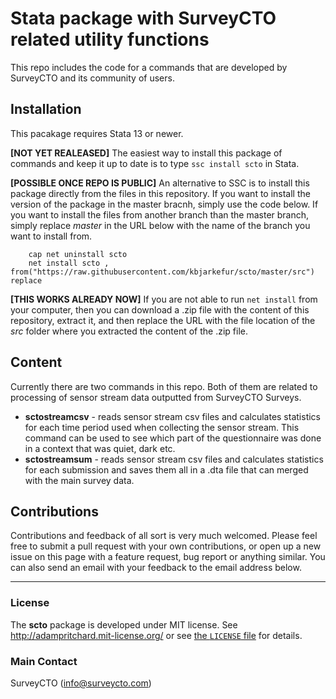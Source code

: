 # Stata package with SurveyCTO related utility functions

This repo includes the code for a commands that are developed by SurveyCTO and its community of users.

## Installation
This pacakage requires Stata 13 or newer.

**[NOT YET REALEASED]** The easiest way to install this package of commands and keep it up to date is to type `ssc install scto` in Stata. 

**[POSSIBLE ONCE REPO IS PUBLIC]** An alternative to SSC is to install this package directly from the files in this repository. If you want to install the version of the package in the master bracnh, simply use the code below. If you want to install the files from another branch than the master branch, simply replace _master_ in the URL below with the name of the branch you want to install from. 
```
    cap net uninstall scto
    net install scto , from("https://raw.githubusercontent.com/kbjarkefur/scto/master/src") replace
```

**[THIS WORKS ALREADY NOW]** If you are not able to run `net install` from your computer, then you can download a .zip file with the content of this repository, extract it, and then replace the URL with the file location of the _src_ folder where you extracted the content of the .zip file.

## Content

Currently there are two commands in this repo. Both of them are related to processing of sensor stream data outputted from SurveyCTO Surveys.

* **sctostreamcsv** - reads sensor stream csv files and calculates statistics for each time period used when collecting the sensor stream. This command can be used to see which part of the questionnaire was done in a context that was quiet, dark etc.
* **sctostreamsum** - reads sensor stream csv files and calculates statistics for each submission and saves them all in a .dta file that can merged with the main survey data.

## Contributions
Contributions and feedback of all sort is very much welcomed. Please feel free to submit a pull request with your own contributions, or open up a new issue on this page with a feature request, bug report or anything similar. You can also send an email with your feedback to the email address below.

---

### **License**
The **scto** package is developed under MIT license. See http://adampritchard.mit-license.org/ or see [the `LICENSE` file](https://github.com/kbjarkefur/scto/blob/master/LICENSE) for details.

### **Main Contact**
SurveyCTO ([info@surveycto.com](mailto:info@surveycto.com))
